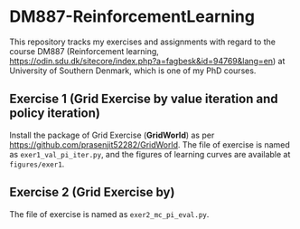 # DM887-ReinforcementLearning
This repository tracks my exercises and assignments with regard to the course DM887 (Reinforcement learning, <a>https://odin.sdu.dk/sitecore/index.php?a=fagbesk&id=94769&lang=en</a>) at University of Southern Denmark, which is one of my PhD courses.

## Exercise 1 (Grid Exercise by value iteration and policy iteration)

Install the package of Grid Exercise (<b>GridWorld</b>) as per <a>https://github.com/prasenjit52282/GridWorld</a>. The file of exercise is named as <code>exer1_val_pi_iter.py</code>, and the figures of learning curves are available at <code>figures/exer1</code>. 

## Exercise 2 (Grid Exercise by)

The file of exercise is named as <code>exer2_mc_pi_eval.py</code>.